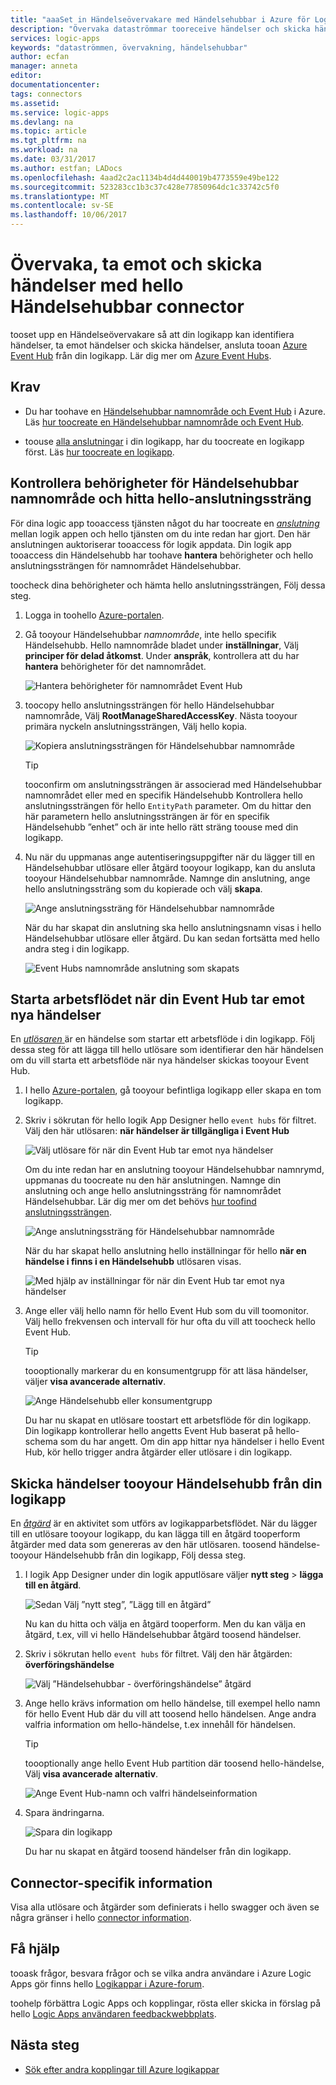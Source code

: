 ```yaml
---
title: "aaaSet in Händelseövervakare med Händelsehubbar i Azure för Logikappar i Azure | Microsoft Docs"
description: "Övervaka dataströmmar tooreceive händelser och skicka händelser för Logikappar i Azure med Azure Event Hubs"
services: logic-apps
keywords: "dataströmmen, övervakning, händelsehubbar"
author: ecfan
manager: anneta
editor: 
documentationcenter: 
tags: connectors
ms.assetid: 
ms.service: logic-apps
ms.devlang: na
ms.topic: article
ms.tgt_pltfrm: na
ms.workload: na
ms.date: 03/31/2017
ms.author: estfan; LADocs
ms.openlocfilehash: 4aad2c2ac1134b4d4d440019b4773559e49be122
ms.sourcegitcommit: 523283cc1b3c37c428e77850964dc1c33742c5f0
ms.translationtype: MT
ms.contentlocale: sv-SE
ms.lasthandoff: 10/06/2017
---
```

# <a name="monitor-receive-and-send-events-with-hello-event-hubs-connector"></a>Övervaka, ta emot och skicka händelser med hello Händelsehubbar connector

tooset upp en Händelseövervakare så att din logikapp kan identifiera händelser, ta emot händelser och skicka händelser, ansluta tooan [Azure Event Hub](https://azure.microsoft.com/services/event-hubs) från din logikapp. Lär dig mer om [Azure Event Hubs](../event-hubs/event-hubs-what-is-event-hubs.md).

## <a name="requirements"></a>Krav

* Du har toohave en [Händelsehubbar namnområde och Event Hub](../event-hubs/event-hubs-create.md) i Azure. Läs [hur toocreate en Händelsehubbar namnområde och Event Hub](../event-hubs/event-hubs-create.md). 

* toouse [alla anslutningar](https://docs.microsoft.com/azure/connectors/apis-list) i din logikapp, har du toocreate en logikapp först. Läs [hur toocreate en logikapp](../logic-apps/logic-apps-create-a-logic-app.md).

<a name="permissions-connection-string"></a>
## <a name="check-event-hubs-namespace-permissions-and-find-hello-connection-string"></a>Kontrollera behörigheter för Händelsehubbar namnområde och hitta hello-anslutningssträng

För dina logic app tooaccess tjänsten något du har toocreate en [ *anslutning* ](./connectors-overview.md) mellan logik appen och hello tjänsten om du inte redan har gjort. Den här anslutningen auktoriserar tooaccess för logik appdata.
Din logik app tooaccess din Händelsehubb har toohave **hantera** behörigheter och hello anslutningssträngen för namnområdet Händelsehubbar.

toocheck dina behörigheter och hämta hello anslutningssträngen, Följ dessa steg.

1.  Logga in toohello [Azure-portalen](https://portal.azure.com "Azure-portalen"). 

2.  Gå tooyour Händelsehubbar *namnområde*, inte hello specifik Händelsehubb. Hello namnområde bladet under **inställningar**, Välj **principer för delad åtkomst**. Under **anspråk**, kontrollera att du har **hantera** behörigheter för det namnområdet.

    ![Hantera behörigheter för namnområdet Event Hub](./media/connectors-create-api-azure-event-hubs/event-hubs-namespace.png)

3.  toocopy hello anslutningssträngen för hello Händelsehubbar namnområde, Välj **RootManageSharedAccessKey**. Nästa tooyour primära nyckeln anslutningssträngen, Välj hello kopia.

    ![Kopiera anslutningssträngen för Händelsehubbar namnområde](media/connectors-create-api-azure-event-hubs/find-event-hub-namespace-connection-string.png)

    > [!TIP]
    > tooconfirm om anslutningssträngen är associerad med Händelsehubbar namnområdet eller med en specifik Händelsehubb Kontrollera hello anslutningssträngen för hello `EntityPath` parameter. Om du hittar den här parametern hello anslutningssträngen är för en specifik Händelsehubb ”enhet” och är inte hello rätt sträng toouse med din logikapp.

4.  Nu när du uppmanas ange autentiseringsuppgifter när du lägger till en Händelsehubbar utlösare eller åtgärd tooyour logikapp, kan du ansluta tooyour Händelsehubbar namnområde. Namnge din anslutning, ange hello anslutningssträng som du kopierade och välj **skapa**.

    ![Ange anslutningssträng för Händelsehubbar namnområde](./media/connectors-create-api-azure-event-hubs/event-hubs-connection.png)

    När du har skapat din anslutning ska hello anslutningsnamn visas i hello Händelsehubbar utlösare eller åtgärd. 
    Du kan sedan fortsätta med hello andra steg i din logikapp.

    ![Event Hubs namnområde anslutning som skapats](./media/connectors-create-api-azure-event-hubs/event-hubs-connection-created.png)

## <a name="start-workflow-when-your-event-hub-receives-new-events"></a>Starta arbetsflödet när din Event Hub tar emot nya händelser

En [ *utlösaren* ](../logic-apps/logic-apps-what-are-logic-apps.md#logic-app-concepts) är en händelse som startar ett arbetsflöde i din logikapp. Följ dessa steg för att lägga till hello utlösare som identifierar den här händelsen om du vill starta ett arbetsflöde när nya händelser skickas tooyour Event Hub.

1.  I hello [Azure-portalen](https://portal.azure.com "Azure-portalen"), gå tooyour befintliga logikapp eller skapa en tom logikapp.

2.  Skriv i sökrutan för hello logik App Designer hello `event hubs` för filtret. Välj den här utlösaren: **när händelser är tillgängliga i Event Hub**

    ![Välj utlösare för när din Event Hub tar emot nya händelser](./media/connectors-create-api-azure-event-hubs/find-event-hubs-trigger.png)

    Om du inte redan har en anslutning tooyour Händelsehubbar namnrymd, uppmanas du toocreate nu den här anslutningen. Namnge din anslutning och ange hello anslutningssträng för namnområdet Händelsehubbar. 
    Lär dig mer om det behövs [hur toofind anslutningssträngen](#permissions-connection-string).

    ![Ange anslutningssträng för Händelsehubbar namnområde](./media/connectors-create-api-azure-event-hubs/event-hubs-connection.png)

    När du har skapat hello anslutning hello inställningar för hello **när en händelse i finns i en Händelsehubb** utlösaren visas.

    ![Med hjälp av inställningar för när din Event Hub tar emot nya händelser](./media/connectors-create-api-azure-event-hubs/event-hubs-trigger.png)

3.  Ange eller välj hello namn för hello Event Hub som du vill toomonitor. Välj hello frekvensen och intervall för hur ofta du vill att toocheck hello Event Hub.

    > [!TIP]
    > toooptionally markerar du en konsumentgrupp för att läsa händelser, väljer **visa avancerade alternativ**. 

    ![Ange Händelsehubb eller konsumentgrupp](./media/connectors-create-api-azure-event-hubs/event-hubs-trigger-details.png)

    Du har nu skapat en utlösare toostart ett arbetsflöde för din logikapp. 
    Din logikapp kontrollerar hello angetts Event Hub baserat på hello-schema som du har angett. 
    Om din app hittar nya händelser i hello Event Hub, kör hello trigger andra åtgärder eller utlösare i din logikapp.

## <a name="send-events-tooyour-event-hub-from-your-logic-app"></a>Skicka händelser tooyour Händelsehubb från din logikapp

En [*åtgärd*](../logic-apps/logic-apps-what-are-logic-apps.md#logic-app-concepts) är en aktivitet som utförs av logikapparbetsflödet. När du lägger till en utlösare tooyour logikapp, du kan lägga till en åtgärd tooperform åtgärder med data som genereras av den här utlösaren. toosend händelse-tooyour Händelsehubb från din logikapp, Följ dessa steg.

1.  I logik App Designer under din logik apputlösare väljer **nytt steg** > **lägga till en åtgärd**.

    ![Sedan Välj ”nytt steg”, ”Lägg till en åtgärd”](./media/connectors-create-api-azure-event-hubs/add-action.png)

    Nu kan du hitta och välja en åtgärd tooperform. 
    Men du kan välja en åtgärd, t.ex, vill vi hello Händelsehubbar åtgärd toosend händelser.

2.  Skriv i sökrutan hello `event hubs` för filtret.
Välj den här åtgärden: **överföringshändelse**

    ![Välj ”Händelsehubbar - överföringshändelse” åtgärd](./media/connectors-create-api-azure-event-hubs/find-event-hubs-action.png)

3.  Ange hello krävs information om hello händelse, till exempel hello namn för hello Event Hub där du vill att toosend hello händelsen. Ange andra valfria information om hello-händelse, t.ex innehåll för händelsen.

    > [!TIP]
    > toooptionally ange hello Event Hub partition där toosend hello-händelse, Välj **visa avancerade alternativ**. 

    ![Ange Event Hub-namn och valfri händelseinformation](./media/connectors-create-api-azure-event-hubs/event-hubs-send-event-action.png)

6.  Spara ändringarna.

    ![Spara din logikapp](./media/connectors-create-api-azure-event-hubs/save-logic-app.png)

    Du har nu skapat en åtgärd toosend händelser från din logikapp. 

## <a name="connector-specific-details"></a>Connector-specifik information

Visa alla utlösare och åtgärder som definierats i hello swagger och även se några gränser i hello [connector information](/connectors/eventhubs/). 

## <a name="get-help"></a>Få hjälp

tooask frågor, besvara frågor och se vilka andra användare i Azure Logic Apps gör finns hello [Logikappar i Azure-forum](https://social.msdn.microsoft.com/Forums/en-US/home?forum=azurelogicapps).

toohelp förbättra Logic Apps och kopplingar, rösta eller skicka in förslag på hello [Logic Apps användaren feedbackwebbplats](http://aka.ms/logicapps-wish).

## <a name="next-steps"></a>Nästa steg

*  [Sök efter andra kopplingar till Azure logikappar](./apis-list.md)